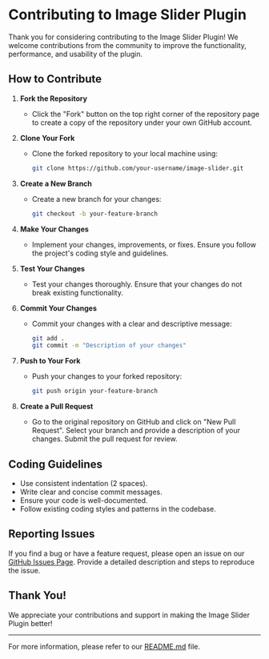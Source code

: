 # Contributing to Image Slider Plugin

Thank you for considering contributing to the Image Slider Plugin! We welcome contributions from the community to improve the functionality, performance, and usability of the plugin.

## How to Contribute

1. **Fork the Repository**
   - Click the "Fork" button on the top right corner of the repository page to create a copy of the repository under your own GitHub account.

2. **Clone Your Fork**
   - Clone the forked repository to your local machine using:
     ```bash
     git clone https://github.com/your-username/image-slider.git
     ```

3. **Create a New Branch**
   - Create a new branch for your changes:
     ```bash
     git checkout -b your-feature-branch
     ```

4. **Make Your Changes**
   - Implement your changes, improvements, or fixes. Ensure you follow the project's coding style and guidelines.

5. **Test Your Changes**
   - Test your changes thoroughly. Ensure that your changes do not break existing functionality.

6. **Commit Your Changes**
   - Commit your changes with a clear and descriptive message:
     ```bash
     git add .
     git commit -m "Description of your changes"
     ```

7. **Push to Your Fork**
   - Push your changes to your forked repository:
     ```bash
     git push origin your-feature-branch
     ```

8. **Create a Pull Request**
   - Go to the original repository on GitHub and click on "New Pull Request". Select your branch and provide a description of your changes. Submit the pull request for review.

## Coding Guidelines

- Use consistent indentation (2 spaces).
- Write clear and concise commit messages.
- Ensure your code is well-documented.
- Follow existing coding styles and patterns in the codebase.

## Reporting Issues

If you find a bug or have a feature request, please open an issue on our [GitHub Issues Page](https://github.com/oinktech/image-slider/issues). Provide a detailed description and steps to reproduce the issue.

## Thank You!

We appreciate your contributions and support in making the Image Slider Plugin better!

---

For more information, please refer to our [README.md](https://github.com/oinktech/image-slider/README.md) file.
